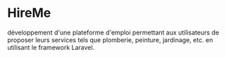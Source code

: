 # HireMe
développement d'une plateforme d'emploi permettant aux utilisateurs de proposer leurs services tels que plomberie, peinture, jardinage, etc. en utilisant le framework Laravel.
